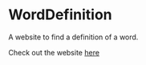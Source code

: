 # WordDefinition
A website to find a definition of a word.

Check out the website [here](https://worddefinition.herokuapp.com/)
